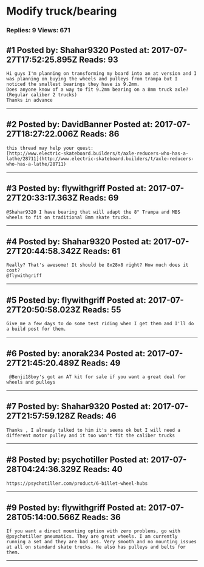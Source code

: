 # Modify truck/bearing

### Replies: 9 Views: 671

## \#1 Posted by: Shahar9320 Posted at: 2017-07-27T17:52:25.895Z Reads: 93

```
Hi guys I'm planning on transforming my board into an at version and I was planning on buying the wheels and pulleys from trampa but I noticed the smallest bearings they have is 9.2mm.
Does anyone know of a way to fit 9.2mm bearing on a 8mm truck axle? (Regular caliber 2 trucks)
Thanks in advance
```

---
## \#2 Posted by: DavidBanner Posted at: 2017-07-27T18:27:22.006Z Reads: 86

```
this thread may help your quest:
[http://www.electric-skateboard.builders/t/axle-reducers-who-has-a-lathe/28711](http://www.electric-skateboard.builders/t/axle-reducers-who-has-a-lathe/28711)
```

---
## \#3 Posted by: flywithgriff Posted at: 2017-07-27T20:33:17.363Z Reads: 69

```
@Shahar9320 I have bearing that will adapt the 8" Trampa and MBS wheels to fit on traditional 8mm skate trucks.
```

---
## \#4 Posted by: Shahar9320 Posted at: 2017-07-27T20:44:58.342Z Reads: 61

```
Really? That's awesome! It should be 8x28x8 right? How much does it cost?
@flywithgriff
```

---
## \#5 Posted by: flywithgriff Posted at: 2017-07-27T20:50:58.023Z Reads: 55

```
Give me a few days to do some test riding when I get them and I'll do a build post for them.
```

---
## \#6 Posted by: anorak234 Posted at: 2017-07-27T21:45:20.489Z Reads: 49

```
 @Benji18boy's got an AT kit for sale if you want a great deal for wheels and pulleys
```

---
## \#7 Posted by: Shahar9320 Posted at: 2017-07-27T21:57:59.128Z Reads: 46

```
Thanks , I already talked to him it's seems ok but I will need a different motor pulley and it too won't fit the caliber trucks
```

---
## \#8 Posted by: psychotiller Posted at: 2017-07-28T04:24:36.329Z Reads: 40

```
https://psychotiller.com/product/6-billet-wheel-hubs
```

---
## \#9 Posted by: flywithgriff Posted at: 2017-07-28T05:14:00.566Z Reads: 36

```
If you want a direct mounting option with zero problems, go with @psychotiller pneumatics. They are great wheels. I am currently running a set and they are bad ass. Very smooth and no mounting issues at all on standard skate trucks. He also has pulleys and belts for them.
```

---
